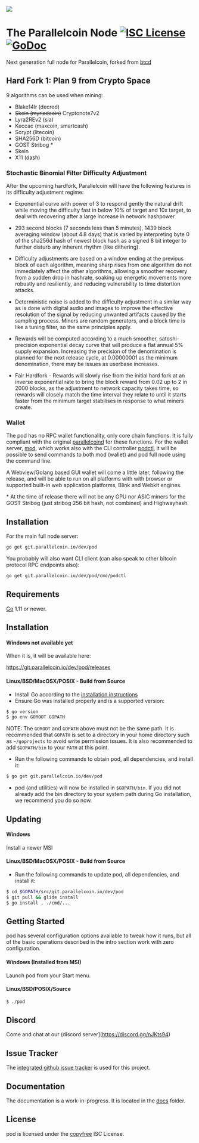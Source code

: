 ![](https://gitlab.com/parallelcoin/node/raw/master/assets/logo.png)

# The Parallelcoin Node [![ISC License](http://img.shields.io/badge/license-ISC-blue.svg)](http://copyfree.org) [![GoDoc](https://img.shields.io/badge/godoc-reference-blue.svg)](http://godoc.org/git.parallelcoin.io/dev/pod/node)

Next generation full node for Parallelcoin, forked from [btcd](https://github.com/btcsuite/btcd)

## Hard Fork 1: Plan 9 from Crypto Space

9 algorithms can be used when mining:

- Blake14lr (decred)
- ~~Skein (myriadcoin)~~ Cryptonote7v2
- Lyra2REv2 (sia)
- Keccac (maxcoin, smartcash)
- Scrypt (litecoin)
- SHA256D (bitcoin)
- GOST Stribog \*
- Skein
- X11 (dash)

### Stochastic Binomial Filter Difficulty Adjustment

After the upcoming hardfork, Parallelcoin will have the following features in its difficulty adjustment regime:

- Exponential curve with power of 3 to respond gently the natural drift while moving the difficulty fast in below 10% of target and 10x target, to deal with recovering after a large increase in network hashpower

- 293 second blocks (7 seconds less than 5 minutes), 1439 block averaging window (about 4.8 days) that is varied by interpreting byte 0 of the sha256d hash of newest block hash as a signed 8 bit integer to further disturb any inherent rhythm (like dithering).

- Difficulty adjustments are based on a window ending at the previous block of each algorithm, meaning sharp rises from one algorithm do not immediately affect the other algorithms, allowing a smoother recovery from a sudden drop in hashrate, soaking up energetic movements more robustly and resiliently, and reducing vulnerability to time distortion attacks.

- Deterministic noise is added to the difficulty adjustment in a similar way as is done with digital audio and images to improve the effective resolution of the signal by reducing unwanted artifacts caused by the sampling process. Miners are random generators, and a block time is like a tuning filter, so the same principles apply.

- Rewards will be computed according to a much smoother, satoshi-precision exponential decay curve that will produce a flat annual 5% supply expansion. Increasing the precision of the denomination is planned for the next release cycle, at 0.00000001 as the minimum denomination, there may be issues as userbase increases.

- Fair Hardfork - Rewards will slowly rise from the initial hard fork at an inverse exponential rate to bring the block reward from 0.02 up to 2 in 2000 blocks, as the adjustment to network capacity takes time, so rewards will closely match the time interval they relate to until it starts faster from the minimum target stabilises in response to what miners create.

### Wallet

The pod has no RPC wallet functionality, only core chain functions. It is fully compliant with the original [parallelcoind](https://github.com/marcetin/parallelcoin) for these functions. For the wallet server, [mod](https://git.parallelcoin.io/dev/pod/walletmain), which works also with the CLI controller [podctl](https://git.parallelcoin.io/dev/pod/), it will be possible to send commands to both mod (wallet) and pod full node using the command line.

A Webview/Golang based GUI wallet will come a little later, following the release, and will be able to run on all platforms with with browser or supported built-in web application platforms, Blink and Webkit engines.

\* At the time of release there will not be any GPU nor ASIC miners for the GOST Stribog (just stribog 256 bit hash, not combined) and Highwayhash.

## Installation

For the main full node server:

```bash
go get git.parallelcoin.io/dev/pod
```

You probably will also want CLI client (can also speak to other bitcoin protocol RPC endpoints also):

```bash
go get git.parallelcoin.io/dev/pod/cmd/podctl
```

## Requirements

[Go](http://golang.org) 1.11 or newer.

## Installation

#### Windows not available yet

When it is, it will be available here:

https://git.parallelcoin.io/dev/pod/releases

#### Linux/BSD/MacOSX/POSIX - Build from Source

- Install Go according to the [installation instructions](http://golang.org/doc/install)
- Ensure Go was installed properly and is a supported version:

```bash
$ go version
$ go env GOROOT GOPATH
```

NOTE: The `GOROOT` and `GOPATH` above must not be the same path. It is recommended that `GOPATH` is set to a directory in your home directory such as `~/goprojects` to avoid write permission issues. It is also recommended to add `$GOPATH/bin` to your `PATH` at this point.

- Run the following commands to obtain pod, all dependencies, and install it:

```bash
$ go get git.parallelcoin.io/dev/pod
```

- pod (and utilities) will now be installed in `$GOPATH/bin`. If you did
  not already add the bin directory to your system path during Go installation,
  we recommend you do so now.

## Updating

#### Windows

Install a newer MSI

#### Linux/BSD/MacOSX/POSIX - Build from Source

- Run the following commands to update pod, all dependencies, and install it:

```bash
$ cd $GOPATH/src/git.parallelcoin.io/dev/pod
$ git pull && glide install
$ go install . ./cmd/...
```

## Getting Started

pod has several configuration options available to tweak how it runs, but all of the basic operations described in the intro section work with zero configuration.

#### Windows (Installed from MSI)

Launch pod from your Start menu.

#### Linux/BSD/POSIX/Source

```bash
$ ./pod
```

## Discord

Come and chat at our (discord server](https://discord.gg/nJKts94)

## Issue Tracker

The [integrated github issue tracker](https://git.parallelcoin.io/dev/pod/issues)
is used for this project.

## Documentation

The documentation is a work-in-progress. It is located in the [docs](https://git.parallelcoin.io/dev/pod/tree/master/docs) folder.

## License

pod is licensed under the [copyfree](http://copyfree.org) ISC License.
